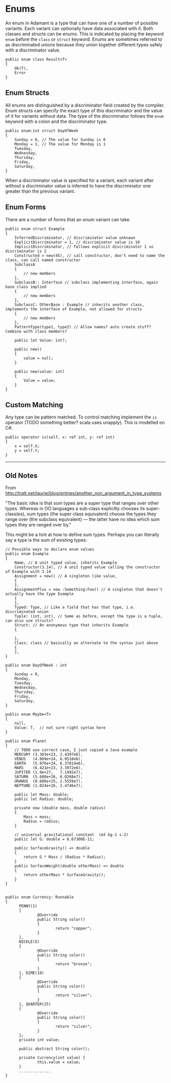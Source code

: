 # Enums

An enum in Adamant is a type that can have one of a number of possible variants. Each variant can optionally have data associated with it. Both classes and structs can be enums. This is indicated by placing the keyword `enum` before the `class` or `struct` keyword. Enums are sometimes referred to as discriminated unions because they union together different types safely with a discriminator value.

    public enum class Result<T>
    {
        Ok(T),
        Error
    }

## Enum Structs

All enums are distinguished by a discriminator field created by the compiler. Enum structs can specify the exact type of this discriminator and the value of it for variants without data. The type of the discriminator follows the `enum` keyword with a colon and the discriminator type.

    public enum:int struct DayOfWeek
    {
        Sunday = 0, // The value for Sunday is 0
        Monday = 1, // The value for Monday is 1
        Tuesday,
        Wednesday,
        Thursday,
        Friday,
        Saturday,
    }

When a discriminator value is specified for a variant, each variant after without a discriminator value is inferred to have the discriminator one greater than the previous variant. 

## Enum Forms

There are a number of forms that an enum variant can take.

    public enum struct Example
    {
        InferredDiscriminator, // discriminator value unknown
        ExplicitDiscriminator = 1, // discriminator value is 10
        ImplicitDiscriminator, // follows explicit discriminator 1 so discriminator is 2
        Constructed = new(45), // call constructor, don't need to name the class, can call named constructor
        SubclassA
        {
            // new members
        },
        SubclassB:: Interface // subclass implementing interface, again base class implied
        {
            // new members
        },
        SubclassC: OtherBase : Example // inherits another class, implements the interface of Example, not allowed for structs
        {
            // new members
        },
        PatternType(type1, type2) // Allow names? auto create stuff?  Combine with class members?

        public let Value: int?;

        public new()
        {
            value = null;
        }

        public new(value: int)
        {
            Value = value;
        }
    }

## Custom Matching

Any type can be pattern matched. To control matching implement the `is` operator (TODO something better? scala uses unapply). This is modelled on C#.

    public operator is(self, x: ref int, y: ref int)
    {
        x = self.X;
        y = self.Y;
    }

---------
## Old Notes

From http://tratt.net/laurie/blog/entries/another_non_argument_in_type_systems

"The basic idea is that sum types are a super type that ranges over other types. Whereas in OO languages a sub-class explicitly chooses its super-class(es), sum types (the super class equivalent) choose the types they range over (the subclass equivalent) — the latter have no idea which sum types they are ranged over by."

This might be a hint at how to define sum types. Perhaps you can literally say a type is the sum of existing types:

    // Possible ways to declare enum values
    public enum Example
    {
        Name, // A unit typed value, inherits Example
        Constructor(3.14), // A unit typed value calling the constructor of Example with 3.14
        Assignment = new() // A singleton like value,
        {
        },
        AssignmentPlus = new :Something:Foo() // A singleton that doesn't actually have the type Example
        {
        },
        Typed: Type, // Like a field that has that type, i.e. discriminated union
        Tuple: (int, int), // Same as before, except the type is a tuple, can also use structs?
        Struct: // An anonymous type that inherits Example
        {

        },
        Class: class // basically an alternate to the syntax just above
        {
        },
    }

    public enum DayOfWeek : int
    {
        Sunday = 0,
        Monday,
        Tuesday,
        Wednesday,
        Thursday,
        Friday,
        Saturday,
    }

    public enum Maybe<T>
    {
        null,
        Value: T,  // not sure right syntax here
    }

    public enum Planet
    {
        // TODO use correct case, I just copied a Java example
        MERCURY (3.303e+23, 2.4397e6),
        VENUS   (4.869e+24, 6.0518e6),
        EARTH   (5.976e+24, 6.37814e6),
        MARS    (6.421e+23, 3.3972e6),
        JUPITER (1.9e+27,   7.1492e7),
        SATURN  (5.688e+26, 6.0268e7),
        URANUS  (8.686e+25, 2.5559e7),
        NEPTUNE (1.024e+26, 2.4746e7);

        public let Mass: double;
        public let Radius: double;

        private new (double mass, double radius)
        {
            Mass = mass;
            Radius = radius;
        }

        // universal gravitational constant  (m3 kg-1 s-2)
        public let G: double = 6.67300E-11;

        public SurfaceGravity() => double
        {
            return G * Mass / (Radius * Radius);
        }
        public SurfaceWeight(double otherMass) => double
        {
            return otherMass * SurfaceGravity();
        }
    }


    public enum Currency: Runnable
    {
          PENNY(1)
          {
                  @Override
                  public String color()
                  {
                          return "copper";
                  }
          },
          NICKLE(5)
          {
                  @Override
                  public String color()
                  {
                          return "bronze";
                  }
          }, DIME(10)
          {
                  @Override
                  public String color()
                  {
                          return "silver";
                  }
          }, QUARTER(25)
          {
                  @Override
                  public String color()
                  {
                          return "silver";
                  }
          };
          private int value;

          public abstract String color();
        
          private Currency(int value) {
                  this.value = value;
          }
          ..............
    }       

